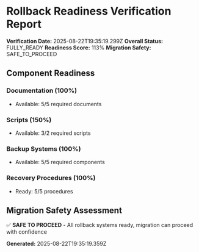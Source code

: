 # Rollback Readiness Verification Report

**Verification Date:** 2025-08-22T19:35:19.299Z
**Overall Status:** FULLY_READY
**Readiness Score:** 113%
**Migration Safety:** SAFE_TO_PROCEED

## Component Readiness

### Documentation (100%)
- Available: 5/5 required documents

### Scripts (150%)
- Available: 3/2 required scripts

### Backup Systems (100%)
- Available: 5/5 required components

### Recovery Procedures (100%)
- Ready: 5/5 procedures

## Migration Safety Assessment
✅ **SAFE TO PROCEED** - All rollback systems ready, migration can proceed with confidence

**Generated:** 2025-08-22T19:35:19.359Z
